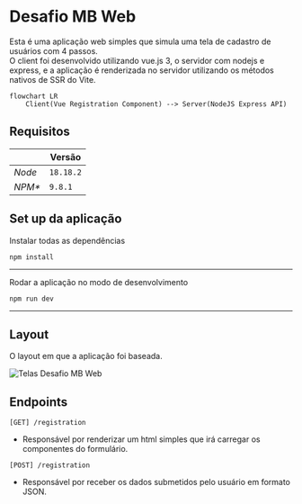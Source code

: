 # Desafio MB Web

Esta é uma aplicação web simples que simula uma tela de cadastro de usuários com 4 passos.<br>
O client foi desenvolvido utilizando vue.js 3, o servidor com nodejs e express, e a aplicação é renderizada no servidor utilizando os métodos nativos de SSR do Vite.


```mermaid
flowchart LR
    Client(Vue Registration Component) --> Server(NodeJS Express API)
```


## Requisitos

|         | Versão    |
| ------- | --------- |
| _Node_  | `18.18.2` |
| _NPM\*_ | `9.8.1`   |

## Set up da aplicação

Instalar todas as dependências

```console
npm install
```

---

Rodar a aplicação no modo de desenvolvimento

```console
npm run dev
```

---

## Layout

O layout em que a aplicação foi baseada.

![Telas Desafio MB Web](https://user-images.githubusercontent.com/83235141/225743749-ca86ca69-5902-4a75-bb42-d6c0fc169bf4.png)

## Endpoints

`[GET] /registration`

- Responsável por renderizar um html simples que irá carregar os componentes do formulário.

`[POST] /registration`

- Responsável por receber os dados submetidos pelo usuário em formato JSON.
